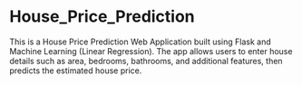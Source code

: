 # House_Price_Prediction
This is a House Price Prediction Web Application built using Flask and Machine Learning (Linear Regression). The app allows users to enter house details such as area, bedrooms, bathrooms, and additional features, then predicts the estimated house price.
